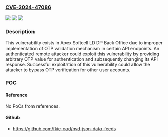 ### [CVE-2024-47086](https://cve.mitre.org/cgi-bin/cvename.cgi?name=CVE-2024-47086)
![](https://img.shields.io/static/v1?label=Product&message=LD%20DP%20Back%20Office&color=blue)
![](https://img.shields.io/static/v1?label=Version&message=%3D%20%3C24.8.21.1%20&color=brighgreen)
![](https://img.shields.io/static/v1?label=Vulnerability&message=CWE-302%3A%20Authentication%20Bypass%20by%20Assumed-Immutable%20Data&color=brighgreen)

### Description

This vulnerability exists in Apex Softcell LD DP Back Office due to improper implementation of OTP validation mechanism in certain API endpoints. An authenticated remote attacker could exploit this vulnerability by providing arbitrary OTP value for authentication and subsequently changing its API response.  Successful exploitation of this vulnerability could allow the attacker to bypass OTP verification for other user accounts.

### POC

#### Reference
No PoCs from references.

#### Github
- https://github.com/fkie-cad/nvd-json-data-feeds

